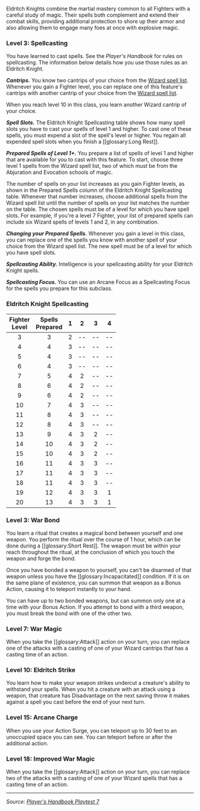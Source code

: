 Eldritch Knights combine the martial mastery common to all Fighters with a careful study of magic. Their spells both complement and extend their combat skills, providing additional protection to shore up their armor and also allowing them to engage many foes at once with explosive magic.

### Level 3: Spellcasting

You have learned to cast spells. See the _Player's Handbook_ for rules on spellcasting. The information below details how you use those rules as an Eldritch Knight.

***Cantrips.*** You know two cantrips of your choice from the [Wizard spell list](/dnd/class_spell_list/wizard/true). Whenever you gain a Fighter level, you can replace one of this feature's cantrips with another cantrip of your choice from the [Wizard spell list](/dnd/class_spell_list/wizard/true).

When you reach level 10 in this class, you learn another Wizard cantrip of your choice.

***Spell Slots.*** The Eldritch Knight Spellcasting table shows how many spell slots you have to cast your spells of level 1 and higher. To cast one of these spells, you must expend a slot of the spell's level or higher. You regain all expended spell slots when you finish a [[glossary:Long Rest]].

***Prepared Spells of Level 1+.*** You prepare a list of spells of level 1 and higher that are available for you to cast with this feature. To start, choose three level 1 spells from the Wizard spell list, two of which must be from the Abjuration and Evocation schools of magic.

The number of spells on your list increases as you gain Fighter levels, as shown in the Prepared Spells column of the Eldritch Knight Spellcasting table. Whenever that number increases, choose additional spells from the Wizard spell list until the number of spells on your list matches the number on the table. The chosen spells must be of a level for which you have spell slots. For example, if you're a level 7 Fighter, your list of prepared spells can include six Wizard spells of levels 1 and 2, in any combination.

***Changing your Prepared Spells.*** Whenever you gain a level in this class, you can replace one of the spells you know with another spell of your choice from the Wizard spell list. The new spell must be of a level for which you have spell slots.

***Spellcasting Ability.*** Intelligence is your spellcasting ability for your Eldritch Knight spells.

***Spellcasting Focus.*** You can use an Arcane Focus as a Spellcasting Focus for the spells you prepare for this subclass.

### Eldritch Knight Spellcasting

| Fighter<br>Level | Spells<br>Prepared | 1 | 2  | 3  | 4  |
|:----------------:|:------------------:|:-:|:--:|:--:|:--:|
|        3         |         3          | 2 | -- | -- | -- |
|        4         |         4          | 3 | -- | -- | -- |
|        5         |         4          | 3 | -- | -- | -- |
|        6         |         4          | 3 | -- | -- | -- |
|        7         |         5          | 4 | 2  | -- | -- |
|        8         |         6          | 4 | 2  | -- | -- |
|        9         |         6          | 4 | 2  | -- | -- |
|        10        |         7          | 4 | 3  | -- | -- |
|        11        |         8          | 4 | 3  | -- | -- |
|        12        |         8          | 4 | 3  | -- | -- |
|        13        |         9          | 4 | 3  | 2  | -- |
|        14        |         10         | 4 | 3  | 2  | -- |
|        15        |         10         | 4 | 3  | 2  | -- |
|        16        |         11         | 4 | 3  | 3  | -- |
|        17        |         11         | 4 | 3  | 3  | -- |
|        18        |         11         | 4 | 3  | 3  | -- |
|        19        |         12         | 4 | 3  | 3  | 1  |
|        20        |         13         | 4 | 3  | 3  | 1  |

### Level 3: War Bond

You learn a ritual that creates a magical bond between yourself and one weapon. You perform the ritual over the course of 1 hour, which can be done during a [[glossary:Short Rest]]. The weapon must be within your reach throughout the ritual, at the conclusion of which you touch the weapon and forge the bond.

Once you have bonded a weapon to yourself, you can't be disarmed of that weapon unless you have the [[glossary:Incapacitated]] condition. If it is on the same plane of existence, you can summon that weapon as a Bonus Action, causing it to teleport instantly to your hand.

You can have up to two bonded weapons, but can summon only one at a time with your Bonus Action. If you attempt to bond with a third weapon, you must break the bond with one of the other two.

### Level 7: War Magic

When you take the [[glossary:Attack]] action on your turn, you can replace one of the attacks with a casting of one of your Wizard cantrips that has a casting time of an action.

### Level 10: Eldritch Strike

You learn how to make your weapon strikes undercut a creature's ability to withstand your spells. When you hit a creature with an attack using a weapon, that creature has Disadvantage on the next saving throw it makes against a spell you cast before the end of your next turn.

### Level 15: Arcane Charge

When you use your Action Surge, you can teleport up to 30 feet to an unoccupied space you can see. You can teleport before or after the additional action.

### Level 18: Improved War Magic

When you take the [[glossary:Attack]] action on your turn, you can replace two of the attacks with a casting of one of your Wizard spells that has a casting time of an action.

----

_Source: [Player's Handbook Playtest 7](https://www.dndbeyond.com/sources/ua/ph-playtest-7)_
